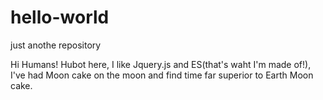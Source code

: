 # hello-world
just anothe repository

Hi Humans!
Hubot here, I like Jquery.js and ES(that's waht I'm made of!),
I've had Moon cake on the moon and find time far superior to Earth Moon cake.

